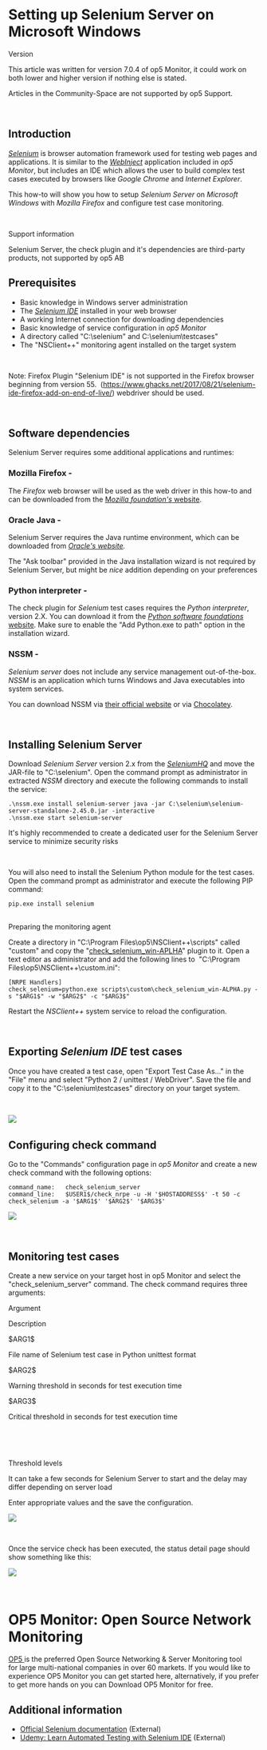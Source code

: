 # Setting up Selenium Server on Microsoft Windows

Version

This article was written for version 7.0.4 of op5 Monitor, it could work on both lower and higher version if nothing else is stated.

Articles in the Community-Space are not supported by op5 Support.

 

## Introduction

*[Selenium](http://www.seleniumhq.org/)* is browser automation framework used for testing web pages and applications.
It is similar to the *[WebInject](Monitoring_websites_with_webinject)* application included in *op5 Monitor*, but includes an IDE which allows the user to build complex test cases executed by browsers like *Google* *Chrome* and *Internet Explorer*.

This how-to will show you how to setup *Selenium Server* on *Microsoft Windows* with *Mozilla Firefox* and configure test case monitoring.

 

Support information

Selenium Server, the check plugin and it's dependencies are third-party products, not supported by op5 AB

## Prerequisites

-   Basic knowledge in Windows server administration
-   The *[Selenium IDE](http://www.seleniumhq.org/projects/ide/)* installed in your web browser
-   A working Internet connection for downloading dependencies
-   Basic knowledge of service configuration in *op5 Monitor*
-   A directory called "C:\\selenium" and C:\\selenium\\testcases"
-   The "NSClient++" monitoring agent installed on the target system

 

Note: Firefox Plugin "Selenium IDE" is not supported in the Firefox browser beginning from version 55.  (<https://www.ghacks.net/2017/08/21/selenium-ide-firefox-add-on-end-of-live/>) webdriver should be used.

 

## Software dependencies

Selenium Server requires some additional applications and runtimes:

### Mozilla Firefox -

The *Firefox* web browser will be used as the web driver in this how-to and can be downloaded from the [M*ozilla foundation's* website](https://www.mozilla.org/en-US/firefox/new/).

### Oracle Java -

Selenium Server requires the Java runtime environment, which can be downloaded from *[Oracle's website](https://java.com/en/download/).*

The "Ask toolbar" provided in the Java installation wizard is not required by Selenium Server, but might be *nice* addition depending on your preferences

### Python interpreter -

The check plugin for *Selenium* test cases requires the *Python interpreter*, version 2.X.
You can download it from the [*Python software foundations* website](https://www.python.org/downloads/).
Make sure to enable the "Add Python.exe to path" option in the installation wizard.

### NSSM -

*Selenium server* does not include any service management out-of-the-box.
*NSSM* is an application which turns Windows and Java executables into system services.

You can download NSSM via [their official website](https://nssm.cc/download) or via [Chocolatey](https://chocolatey.org/packages/NSSM).

 

## Installing Selenium Server

Download *Selenium Server* version 2.x from the *[SeleniumHQ](http://www.seleniumhq.org/download/)* and move the JAR-file to "C:\\selenium".
Open the command prompt as administrator in extracted *NSSM* directory and execute the following commands to install the service: 

``` {.text data-syntaxhighlighter-params="brush: text; gutter: false; theme: Confluence" data-theme="Confluence" style="brush: text; gutter: false; theme: Confluence"}
.\nssm.exe install selenium-server java -jar C:\selenium\selenium-server-standalone-2.45.0.jar -interactive
.\nssm.exe start selenium-server 
```

It's highly recommended to create a dedicated user for the Selenium Server service to minimize security risks

 

You will also need to install the Selenium Python module for the test cases.
Open the command prompt as administrator and execute the following PIP command: 

``` {.text data-syntaxhighlighter-params="brush: text; gutter: false; theme: Confluence" data-theme="Confluence" style="brush: text; gutter: false; theme: Confluence"}
pip.exe install selenium
```

## 
Preparing the monitoring agent

Create a directory in "C:\\Program Files\\op5\\NSClient++\\scripts" called "custom" and copy the "[check\_selenium\_win-APLHA](attachments/12977331/13271391.py)" plugin to it.
Open a text editor as administrator and add the following lines to  "C:\\Program Files\\op5\\NSClient++\\custom.ini":

``` {.text data-syntaxhighlighter-params="brush: text; gutter: false; theme: Confluence" data-theme="Confluence" style="brush: text; gutter: false; theme: Confluence"}
[NRPE Handlers]
check_selenium=python.exe scripts\custom\check_selenium_win-ALPHA.py -s "$ARG1$" -w "$ARG2$" -c "$ARG3$" 
```

Restart the *NSClient++* system service to reload the configuration.

 

## Exporting *Selenium* *IDE* test cases 

Once you have created a test case, open "Export Test Case As..." in the "File" menu and select "Python 2 / unittest / WebDriver".
Save the file and copy it to the "C:\\selenium\\testcases" directory on your target system.

 

![](attachments/12977331/14123077.png)
 

## Configuring check command

Go to the "Commands" configuration page in *op5 Monitor* and create a new check command with the following options:

``` {.text data-syntaxhighlighter-params="brush: text; gutter: false; theme: Confluence" data-theme="Confluence" style="brush: text; gutter: false; theme: Confluence"}
command_name:   check_selenium_server
command_line:   $USER1$/check_nrpe -u -H '$HOSTADDRESS$' -t 50 -c check_selenium -a '$ARG1$' '$ARG2$' '$ARG3$'
```

![](attachments/12977331/13271415.png)

 

## Monitoring test cases

Create a new service on your target host in op5 Monitor and select the "check\_selenium\_server" command.
The check command requires three arguments:
 

Argument

Description

\$ARG1\$

File name of Selenium test case in Python unittest format

\$ARG2\$

Warning threshold in seconds for test execution time

\$ARG3\$

Critical threshold in seconds for test execution time

 

 

Threshold levels

It can take a few seconds for Selenium Server to start and the delay may differ depending on server load

Enter appropriate values and the save the configuration.

![](attachments/12977331/13271416.png)

 

Once the service check has been executed, the status detail page should show something like this:

![](attachments/12977331/13271417.png)

 

# OP5 Monitor: Open Source Network Monitoring

[OP5 ](https://www.op5.com/)is the preferred Open Source Networking & Server Monitoring tool for large multi-national companies in over 60 markets. If you would like to experience OP5 Monitor you can get started here, alternatively, if you prefer to get more hands on you can Download OP5 Monitor for free. 

## Additional information

-   [Official Selenium documentation](http://www.seleniumhq.org/docs/) (External)
-   [Udemy: Learn Automated Testing with Selenium IDE](https://blog.udemy.com/selenium-ide-tutorial/) (External)

 

 

